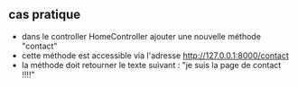 ## cas pratique 

- dans le controller HomeController ajouter une nouvelle méthode "contact"
- cette méthode est accessible via l'adresse http://127.0.0.1:8000/contact
- la méthode doit retourner le texte suivant : "je suis la page de contact !!!!"